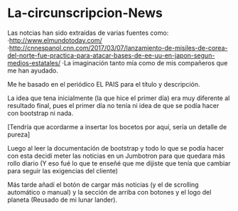 # La-circunscripcion-News

Las notcias han sido extraídas de varias fuentes como:
·http://www.elmundotoday.com/
·http://cnnespanol.cnn.com/2017/03/07/lanzamiento-de-misiles-de-corea-del-norte-fue-practica-para-atacar-bases-de-ee-uu-en-japon-segun-medios-estatales/
·La imaginación tanto mía como de mis compañeros que me han ayudado.

Me he basado en el periódico EL PAIS para el título y descripción.

La idea que tena inicialmente (la que hice el primer día) era muy diferente al resultado final, pues el primer día no tenía ni idea de que se podía hacer con bootstrap ni nada.

[Tendría que acordarme a insertar los bocetos por aquí, sería un detalle de pureza]

Luego al leer la documentación de bootstrap y todo lo que se podía hacer con esta decidí meter las noticias en un Jumbotron para que quedara más rollo diario (Y eso fué lo que te enseñé que me dijiste que tenía que cambiar para seguir las exigencias del cliente)

Más tarde añadí el botón de cargar más noticias (y el de scrolling automático o manual) y la sección de arriba con botones y el logo del planeta (Reusado de mi lunar lander).

